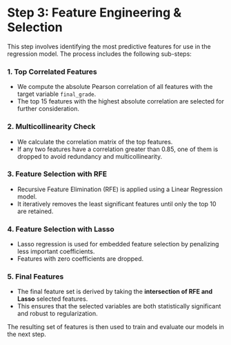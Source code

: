 # Step 3: Feature Engineering & Selection

This step involves identifying the most predictive features for use in the regression model. The process includes the following sub-steps:

### 1. Top Correlated Features
- We compute the absolute Pearson correlation of all features with the target variable `final_grade`.
- The top 15 features with the highest absolute correlation are selected for further consideration.

### 2. Multicollinearity Check
- We calculate the correlation matrix of the top features.
- If any two features have a correlation greater than 0.85, one of them is dropped to avoid redundancy and multicollinearity.

### 3. Feature Selection with RFE
- Recursive Feature Elimination (RFE) is applied using a Linear Regression model.
- It iteratively removes the least significant features until only the top 10 are retained.

### 4. Feature Selection with Lasso
- Lasso regression is used for embedded feature selection by penalizing less important coefficients.
- Features with zero coefficients are dropped.

### 5. Final Features
- The final feature set is derived by taking the **intersection of RFE and Lasso** selected features.
- This ensures that the selected variables are both statistically significant and robust to regularization.

The resulting set of features is then used to train and evaluate our models in the next step.
